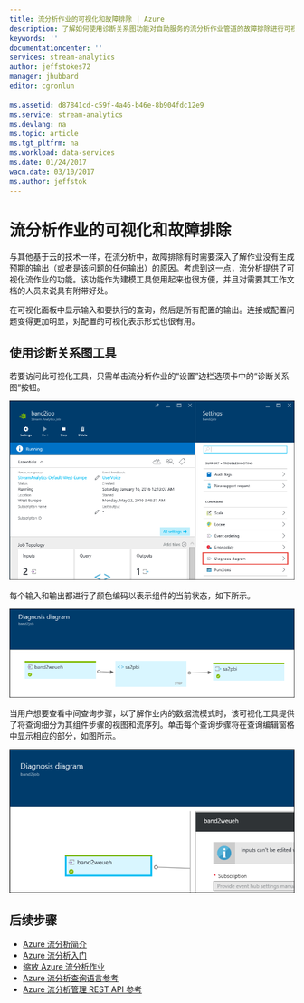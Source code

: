 ```yaml
---
title: 流分析作业的可视化和故障排除 | Azure
description: 了解如何使用诊断关系图功能对自助服务的流分析作业管道的故障排除进行可视化。
keywords: ''
documentationcenter: ''
services: stream-analytics
author: jeffstokes72
manager: jhubbard
editor: cgronlun

ms.assetid: d87841cd-c59f-4a46-b46e-8b904fdc12e9
ms.service: stream-analytics
ms.devlang: na
ms.topic: article
ms.tgt_pltfrm: na
ms.workload: data-services
ms.date: 01/24/2017
wacn.date: 03/10/2017
ms.author: jeffstok
---
```


# 流分析作业的可视化和故障排除
与其他基于云的技术一样，在流分析中，故障排除有时需要深入了解作业没有生成预期的输出（或者是该问题的任何输出）的原因。考虑到这一点，流分析提供了可视化流作业的功能。该功能作为建模工具使用起来也很方便，并且对需要其工作文档的人员来说具有附带好处。

在可视化面板中显示输入和要执行的查询，然后是所有配置的输出。连接或配置问题变得更加明显，对配置的可视化表示形式也很有用。

## 使用诊断关系图工具
若要访问此可视化工具，只需单击流分析作业的“设置”边栏选项卡中的“诊断关系图”按钮。

![stream-analytics-troubleshoot-visualization-diagnosis-diagram](./media/stream-analytics-troubleshoot-visualization/stream-analytics-troubleshoot-visualization-diagnosis-diagram1.png)

每个输入和输出都进行了颜色编码以表示组件的当前状态，如下所示。

![stream-analytics-troubleshoot-visualization-input-map](./media/stream-analytics-troubleshoot-visualization/stream-analytics-troubleshoot-visualization-input-map.png)

当用户想要查看中间查询步骤，以了解作业内的数据流模式时，该可视化工具提供了将查询细分为其组件步骤的视图和流序列。单击每个查询步骤将在查询编辑窗格中显示相应的部分，如图所示。

![stream-analytics-troubleshoot-visualization-intermediate-steps](./media/stream-analytics-troubleshoot-visualization/stream-analytics-troubleshoot-visualization-intermediate-steps.png)

## 后续步骤
* [Azure 流分析简介](./stream-analytics-introduction.md)
* [Azure 流分析入门](./stream-analytics-get-started.md)
* [缩放 Azure 流分析作业](./stream-analytics-scale-jobs.md)
* [Azure 流分析查询语言参考](https://msdn.microsoft.com/zh-cn/library/azure/dn834998.aspx)
* [Azure 流分析管理 REST API 参考](https://docs.microsoft.com/zh-cn/rest/api/streamanalytics/)

<!---HONumber=Mooncake_0306_2017-->
<!--Update_Description:update meta properties;wording update;update reference link-->